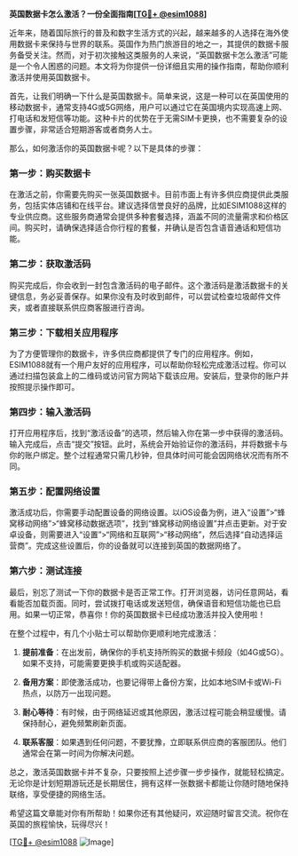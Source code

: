 **英国数据卡怎么激活？一份全面指南[[TG💪+ @esim1088](https://t.me/s/esim1088)]**

近年来，随着国际旅行的普及和数字生活方式的兴起，越来越多的人选择在海外使用数据卡来保持与世界的联系。英国作为热门旅游目的地之一，其提供的数据卡服务备受关注。然而，对于初次接触这类服务的人来说，“英国数据卡怎么激活”可能是一个令人困惑的问题。本文将为你提供一份详细且实用的操作指南，帮助你顺利激活并使用英国数据卡。

首先，让我们明确一下什么是英国数据卡。简单来说，这是一种可以在英国使用的移动数据卡，通常支持4G或5G网络，用户可以通过它在英国境内实现高速上网、打电话和发短信等功能。这种卡片的优势在于无需SIM卡更换，也不需要复杂的设置步骤，非常适合短期游客或者商务人士。

那么，如何激活你的英国数据卡呢？以下是具体的步骤：

### 第一步：购买数据卡

在激活之前，你需要先购买一张英国数据卡。目前市面上有许多供应商提供此类服务，包括实体店铺和在线平台。建议选择信誉良好的品牌，比如ESIM1088这样的专业供应商。这些服务商通常会提供多种套餐选择，涵盖不同的流量需求和价格区间。购买时，请确保选择适合你行程的套餐，并确认是否包含语音通话和短信功能。

### 第二步：获取激活码

购买完成后，你会收到一封包含激活码的电子邮件。这个激活码是激活数据卡的关键信息，务必妥善保存。如果你没有及时收到邮件，可以尝试检查垃圾邮件文件夹，或者直接联系供应商客服进行咨询。

### 第三步：下载相关应用程序

为了方便管理你的数据卡，许多供应商都提供了专门的应用程序。例如，ESIM1088就有一个用户友好的应用程序，可以帮助你轻松完成激活过程。你可以通过扫描包装盒上的二维码或访问官方网站下载该应用。安装后，登录你的账户并按照提示操作即可。

### 第四步：输入激活码

打开应用程序后，找到“激活设备”的选项，然后输入你在第一步中获得的激活码。输入完成后，点击“提交”按钮。此时，系统会开始验证你的激活码，并将数据卡与你的账户绑定。整个过程通常只需几秒钟，但具体时间可能会因网络状况而有所不同。

### 第五步：配置网络设置

激活成功后，你需要手动配置设备的网络设置。以iOS设备为例，进入“设置”>“蜂窝移动网络”>“蜂窝移动数据选项”，找到“蜂窝移动网络设置”并点击更新。对于安卓设备，则需要进入“设置”>“网络和互联网”>“移动网络”，然后选择“自动选择运营商”。完成这些设置后，你的设备就可以连接到英国的数据网络了。

### 第六步：测试连接

最后，别忘了测试一下你的数据卡是否正常工作。打开浏览器，访问任意网站，看看能否加载页面。同时，尝试拨打电话或发送短信，确保语音和短信功能也已启用。如果一切正常，恭喜你！你的英国数据卡已经成功激活并投入使用啦！

在整个过程中，有几个小贴士可以帮助你更顺利地完成激活：

1. **提前准备**：在出发前，确保你的手机支持所购买的数据卡频段（如4G或5G）。如果不支持，可能需要更换手机或购买适配器。
   
2. **备用方案**：即使激活成功，也要记得带上备份方案，比如本地SIM卡或Wi-Fi热点，以防万一出现问题。

3. **耐心等待**：有时候，由于网络延迟或其他原因，激活过程可能会稍显缓慢。请保持耐心，避免频繁刷新页面。

4. **联系客服**：如果遇到任何问题，不要犹豫，立即联系供应商的客服团队。他们通常会在第一时间为你解决问题。

总之，激活英国数据卡并不复杂，只要按照上述步骤一步步操作，就能轻松搞定。无论你是计划短期游玩还是长期居住，拥有这样一张数据卡都能让你随时随地保持联络，享受便捷的网络生活。

希望这篇文章能对你有所帮助！如果你还有其他疑问，欢迎随时留言交流。祝你在英国的旅程愉快，玩得尽兴！

[[TG💪+ @esim1088](https://t.me/s/esim1088) ![Image](https://i.postimg.cc/4NQfJmqS/Snipaste-2025-05-13-00-14-12.png)]